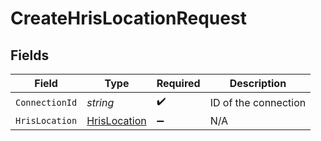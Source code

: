 # CreateHrisLocationRequest


## Fields

| Field                                                   | Type                                                    | Required                                                | Description                                             |
| ------------------------------------------------------- | ------------------------------------------------------- | ------------------------------------------------------- | ------------------------------------------------------- |
| `ConnectionId`                                          | *string*                                                | :heavy_check_mark:                                      | ID of the connection                                    |
| `HrisLocation`                                          | [HrisLocation](../../Models/Components/HrisLocation.md) | :heavy_minus_sign:                                      | N/A                                                     |